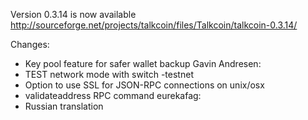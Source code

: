 Version 0.3.14 is now available
http://sourceforge.net/projects/talkcoin/files/Talkcoin/talkcoin-0.3.14/

Changes:
* Key pool feature for safer wallet backup
Gavin Andresen:
* TEST network mode with switch -testnet
* Option to use SSL for JSON-RPC connections on unix/osx
* validateaddress RPC command
eurekafag:
* Russian translation
